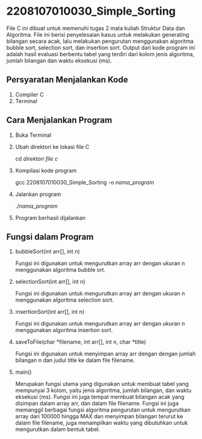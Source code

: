 # 2208107010030_Simple_Sorting
File C ini dibuat untuk memenuhi tugas 2 mata kuliah Struktur Data dan Algoritma.
File ini berisi penyelesaian kasus untuk melakukan generating bilangan secara acak,
lalu melakukan pengurutan menggunakan algoritma bubble sort, selection sort, dan insertion sort.
Output dari kode program ini adalah hasil evaluasi berbentu tabel yang terdiri dari
kolom jenis algoritma, jumlah bilangan dan waktu eksekusi (ms).

## Persyaratan Menjalankan Kode
1. Compiler C
2. Terminal

## Cara Menjalankan Program
1. Buka Terminal
2. Ubah direktori ke lokasi file C

   cd _direktori file c_
3. Kompilasi kode program

   gcc 2208107010030_Simple_Sorting -o _nama_program_
4. Jalankan program
   
   ./_nama_program_
5. Program berhasil dijalankan

## Fungsi dalam Program
1. bubbleSort(int arr[], int n)

   Fungsi ini digunakan untuk mengurutkan array arr dengan ukuran n menggunakan algoritma bubble ort.
2. selectionSort(int arr[], int n)

   Fungsi ini digunakan untuk mengurutkan array arr dengan ukuran n menggunakan algoritma selection sort.
3. insertionSort(int arr[], int n)

   Fungsi ini digunakan untuk mengurutkan array arr dengan ukuran n menggunakan algoritma insertion sort.
4. saveToFile(char *filename, int arr[], int n, char *title)

   Fungsi ini digunakan untuk menyimpan array arr dengan dengan jumlah bilangan n dan judul title ke dalam file filename.
5. main()

    Merupakan fungsi utama yang digunakan untuk membuat tabel yang mempunyai 3 kolom, yaitu jenis algoritma, jumlah bilangan, dan waktu eksekusi (ms). Fungsi ini juga tempat membuat bilangan acak yang disimpan dalam array arr, dan dalam file filename. Fungsi ini juga memanggil berbagai fungsi algoritma pengurutan untuk mengurutkan array dari 100000 hingga MAX dan menyimpan bilangan terurut ke dalam file filename, juga menampilkan waktu yang dibutuhkan untuk mengurutkan dalam bentuk tabel.
